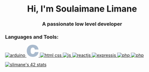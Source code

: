 <h1 align="center">Hi, I'm Soulaimane Limane</h1>
<h3 align="center">A passionate low level developer</h3>

<p align="left">
</p>

<h3 align="left">Languages and Tools:</h3>
<p align="left"> <a href="https://www.arduino.cc/"  rel="noreferrer"> <img src="https://cdn.worldvectorlogo.com/logos/arduino-1.svg" alt="arduino" width="40" height="40"/> </a>  <a href="https://www.cprogramming.com/" target="_blank" rel="noreferrer"> <img src="https://raw.githubusercontent.com/devicons/devicon/master/icons/c/c-original.svg" alt="c" width="40" height="40"/> </a> <a href="https://www.w3schools.com/html/" target="_blank" rel="noreferrer"> <img src="https://www.iim.fr/ecole-web/wp-content/uploads/2017/01/HTML5.jpg" alt="html css" width="40" height="40"/> </a> <a  
 href="https://developer.mozilla.org/fr/docs/Web/JavaScript" target="_blank" rel="noreferrer"> <img src="https://upload.wikimedia.org/wikipedia/commons/7/73/Javascript-736400_960_720.png" alt="js" width="40" height="40"/> </a> <a href="https://react.dev/" target="_blank" rel="noreferrer"> <img src="https://upload.wikimedia.org/wikipedia/commons/3/30/React_Logo_SVG.svg" alt="reactjs" width="40" height="40"/> </a> <a href="https://expressjs.com/" target="_blank" rel="noreferrer"> <img src="https://adware-technologies.s3.amazonaws.com/uploads/technology/thumbnail/20/express-js.png" alt="expressjs" width="40" height="40"/> </a> <a href="https://apprendre-php.com/tutoriels/tutoriel-19-introduction-au-langage-php.html" target="_blank" rel="noreferrer"> <img src="https://www.svgrepo.com/show/452088/php.svg" alt="php" width="40" height="40"/> </a> <a href="https://laravel.com/" target="_blank" rel="noreferrer"> <img src="https://mevn-public.s3-ap-southeast-1.amazonaws.com/marketenterprise.vn/wp-images/2020/06/12113245/Screen-Shot-2020-06-12-at-11.31.30-AM.png" alt="php" width="40" height="40"/> </a>
</p>


[![slimane's 42 stats](https://badge.mediaplus.ma/darkblue/slimane)](https://github.com/oakoudad/binary.svg)

